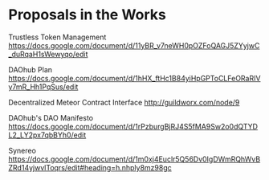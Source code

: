 # Proposals in the Works

Trustless Token Management https://docs.google.com/document/d/11yBR_v7neWH0pOZFoQAGJ5ZYyjwC_duRqaH1sWewyqo/edit

DAOhub Plan https://docs.google.com/document/d/1hHX_ftHc1B84yiHpGPToCLFeORaRIVy7mR_Hh1PqSus/edit

Decentralized Meteor Contract Interface http://guildworx.com/node/9

DAOhub's DAO Manifesto https://docs.google.com/document/d/1rPzburgBjRJ4S5fMA9Sw2o0dQTYDL2_LY2px7qbBYh0/edit

Synereo https://docs.google.com/document/d/1m0xj4Euclr5Q56Dv0IgDWmRQhWvBZRd14yjwvlToqrs/edit#heading=h.nhply8mz98gc
